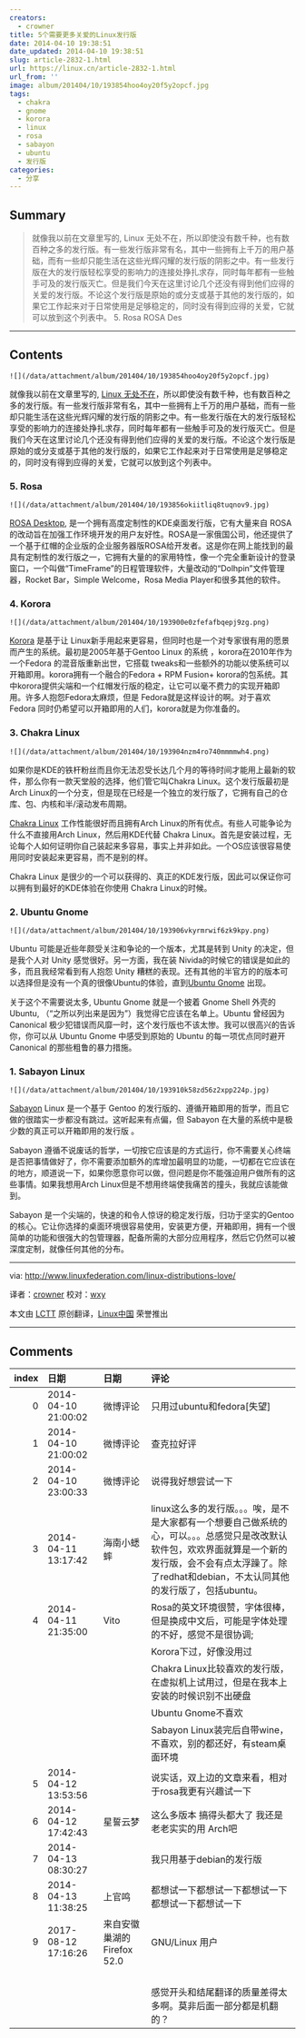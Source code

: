 ```yaml
---
creators:
  - crowner
title: 5个需要更多关爱的Linux发行版
date: 2014-04-10 19:38:51
date_updated: 2014-04-10 19:38:51
slug: article-2832-1.html
url: https://linux.cn/article-2832-1.html
url_from: ''
image: album/201404/10/193854hoo4oy20f5y2opcf.jpg
tags:
  - chakra
  - gnome
  - korora
  - linux
  - rosa
  - sabayon
  - ubuntu
  - 发行版
categories:
  - 分享
---
```


## Summary

> 就像我以前在文章里写的, Linux 无处不在，所以即使没有数千种，也有数百种之多的发行版。有一些发行版非常有名，其中一些拥有上千万的用户基础，而有一些却只能生活在这些光辉闪耀的发行版的阴影之中。有一些发行版在大的发行版轻松享受的影响力的连接处挣扎求存，同时每年都有一些触手可及的发行版灭亡。但是我们今天在这里讨论几个还没有得到他们应得的关爱的发行版。不论这个发行版是原始的或分支或基于其他的发行版的，如果它工作起来对于日常使用是足够稳定的，同时没有得到应得的关爱，它就可以放到这个列表中。 5. Rosa  ROSA Des

***

<!-- more -->

## Contents

`![](/data/attachment/album/201404/10/193854hoo4oy20f5y2opcf.jpg)`

就像我以前在文章里写的, [Linux 无处不在](https://linux.cn/article-2480-1.html)，所以即使没有数千种，也有数百种之多的发行版。有一些发行版非常有名，其中一些拥有上千万的用户基础，而有一些却只能生活在这些光辉闪耀的发行版的阴影之中。有一些发行版在大的发行版轻松享受的影响力的连接处挣扎求存，同时每年都有一些触手可及的发行版灭亡。但是我们今天在这里讨论几个还没有得到他们应得的关爱的发行版。不论这个发行版是原始的或分支或基于其他的发行版的，如果它工作起来对于日常使用是足够稳定的，同时没有得到应得的关爱，它就可以放到这个列表中。

### 5. Rosa

`![](/data/attachment/album/201404/10/193856okiitliq8tuqnov9.jpg)`

[ROSA Desktop](http://www.rosalab.com/products/desktop_fresh), 是一个拥有高度定制性的KDE桌面发行版，它有大量来自 ROSA 的改动旨在加强工作环境开发的用户友好性。ROSA是一家俄国公司，他还提供了一个基于红帽的企业版的企业服务器版ROSA给开发者。这是你在网上能找到的最具有定制性的发行版之一，它拥有大量的的家用特性，像一个完全重新设计的登录窗口，一个叫做“TimeFrame”的日程管理软件，大量改动的“Dolhpin”文件管理器，Rocket Bar，Simple Welcome，Rosa Media Player和很多其他的软件。

### 4. Korora

`![](/data/attachment/album/201404/10/193900e0zfefafbqepj9zg.png)`

[Korora](https://kororaproject.org/) 是基于让 Linux新手用起来更容易，但同时也是一个对专家很有用的愿景而产生的系统。最初是2005年基于Gentoo Linux 的系统 ，korora在2010年作为一个Fedora 的混音版重新出世，它搭载 tweaks和一些额外的功能以使系统可以开箱即用。korora拥有一个融合的Fedora + RPM Fusion+ korora的包系统。其中korora提供尖端和一个红帽发行版的稳定，让它可以毫不费力的实现开箱即用。许多人抱怨Fedora太麻烦，但是 Fedora就是这样设计的啊。对于喜欢 Fedora 同时仍希望可以开箱即用的人们，korora就是为你准备的。

### 3. Chakra Linux

`![](/data/attachment/album/201404/10/193904nzm4ro740mmmmwh4.png)`

如果你是KDE的铁杆粉丝而且你无法忍受长达几个月的等待时间才能用上最新的软件，那么你有一款天堂般的选择，他们管它叫Chakra Linux。这个发行版最初是Arch Linux的一个分支，但是现在已经是一个独立的发行版了，它拥有自己的仓库、包、内核和半/滚动发布周期。

[Chakra Linux](http://www.chakra-project.org/) 工作性能很好而且拥有Arch Linux的所有优点。有些人可能争论为什么不直接用Arch Linux，然后用KDE代替 Chakra Linux。首先是安装过程，无论每个人如何证明你自己装起来多容易，事实上并非如此。一个OS应该很容易使用同时安装起来更容易，而不是别的样。

Chakra Linux 是很少的一个可以获得的、真正的KDE发行版，因此可以保证你可以拥有到最好的KDE体验在你使用 Chakra Linux的时候。

### 2. Ubuntu Gnome

`![](/data/attachment/album/201404/10/193906vkyrmrwif6zk9kpy.png)`

Ubuntu 可能是近些年颇受关注和争论的一个版本，尤其是转到 Unity 的决定，但是我个人对 Unity 感觉很好。另一方面，我在装 Nivida的时候它的错误是如此的多，而且我经常看到有人抱怨 Unity 糟糕的表现。还有其他的半官方的的版本可以选择但是没有一个真的很像Ubuntu的体验，直到[Ubuntu Gnome](http://ubuntugnome.org/) 出现。

关于这个不需要说太多, Ubuntu Gnome 就是一个披着 Gnome Shell 外壳的 Ubuntu, （“之所以列出来是因为”）我觉得它应该在名单上。Ubuntu 曾经因为 Canonical 极少犯错误而风靡一时，这个发行版也不该太惨。我可以很高兴的告诉你，你可以从 Ubuntu Gnome 中感受到原始的 Ubuntu 的每一项优点同时避开 Canonical 的那些粗鲁的暴力措施。

### 1. Sabayon Linux

`![](/data/attachment/album/201404/10/193910k58zd56z2xpp224p.jpg)`

[Sabayon](http://www.sabayon.org/) Linux 是一个基于 Gentoo 的发行版的、遵循开箱即用的哲学，而且它做的很踏实一步都没有跳过。这听起来有点偏，但 Sabayon 在大量的系统中是极少数的真正可以开箱即用的发行版 。

Sabayon 遵循不说废话的哲学，一切按它应该是的方式运行，你不需要关心终端是否把事情做好了，你不需要添加额外的库增加最明显的功能，一切都在它应该在的地方，顺道说一下，如果你愿意你可以做，但问题是你不能强迫用户做所有的这些事情。如果我想用Arch Linux但是不想用终端使我痛苦的撞头，我就应该能做到。

Sabayon 是一个尖端的，快速的和令人惊讶的稳定发行版，归功于坚实的Gentoo的核心。它让你选择的桌面环境很容易使用，安装更方便，开箱即用，拥有一个很简单的功能和很强大的包管理器，配备所需的大部分应用程序，然后它仍然可以被深度定制，就像任何其他的分布。

---

via: <http://www.linuxfederation.com/linux-distributions-love/>

译者：[crowner](https://github.com/crowner) 校对：[wxy](https://github.com/wxy)

本文由 [LCTT](https://github.com/LCTT/TranslateProject) 原创翻译，[Linux中国](https://linux.cn/) 荣誉推出

***

## Comments

|   index | 日期                | 日期                                       | 评论                                                                                                                                                                                                                                             |
|--------:|:--------------------|:-------------------------------------------|:-------------------------------------------------------------------------------------------------------------------------------------------------------------------------------------------------------------------------------------------------|
|       0 | 2014-04-10 21:00:02 | 微博评论                                   | 只用过ubuntu和fedora[失望]                                                                                                                                                                                        |
|       1 | 2014-04-10 21:00:02 | 微博评论                                   | 查克拉好评                                                                                                                                                                                                        |
|       2 | 2014-04-10 23:00:33 | 微博评论                                   | 说得我好想尝试一下                                                                                                                                                                                                |
|       3 | 2014-04-11 13:17:42 | 海南小蟋蟀                                 | linux这么多的发行版。。。唉，是不是大家都有一个想要自己做系统的心，可以。。。总感觉只是改改默认软件包，欢欢界面就算是一个新的发行版，会不会有点太浮躁了。除了redhat和debian，不太认同其他的发行版了，包括ubuntu。 |
|       4 | 2014-04-11 21:35:00 | Vito                                       | Rosa的英文环境很赞，字体很棒，但是换成中文后，可能是字体处理的不好，感觉不是很协调;<br />                                                                                                                         |
|         |                     |                                            | Korora下过，好像没用过<br />                                                                                                                                                                                              |
|         |                     |                                            | Chakra Linux比较喜欢的发行版，在虚拟机上试用过，但是在我本上安装的时候识别不出硬盘<br />                                                                                                                                                     |
|         |                     |                                            | Ubuntu Gnome不喜欢<br />                                                                                                                                                                                             |
|         |                     |                                            | Sabayon Linux装完后自带wine，不喜欢，别的都还好，有steam桌面环境                                                                                                                                    |
|       5 | 2014-04-12 13:53:56 |                                            | 说实话，双上边的文章来看，相对于rosa我更有兴趣试一下                                                                                                                                                              |
|       6 | 2014-04-12 17:42:43 | 星誓云梦                                   | 这么多版本 搞得头都大了 我还是老老实实的用 Arch吧                                                                                                                                                                 |
|       7 | 2014-04-13 08:30:27 |                                            | 我只用基于debian的发行版                                                                                                                                                                                          |
|       8 | 2014-04-13 11:38:25 | 上官鸣                                     | 都想试一下都想试一下都想试一下都想试一下都想试一下                                                                                                                                                                |
|       9 | 2017-08-12 17:16:26 | 来自安徽巢湖的 Firefox 52.0|GNU/Linux 用户 | &quot;就像任何其他的分布。&quot; Orz<br />                                                                                                                                                                        |
|         |                     |                                            | <br />                                                                                                                                                                                                            |
|         |                     |                                            | 感觉开头和结尾翻译的质量差得太多啊。莫非后面一部分都是机翻的？                                                                                                                                                                                   |
